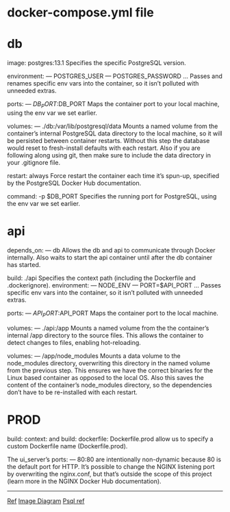 # docker-compose.yml file

# db

image: postgres:13.1 Specifies the specific PostgreSQL version.

environment: — POSTGRES_USER — POSTGRES_PASSWORD ... Passes and renames specific env vars into the container, so it isn’t polluted with unneeded extras.

ports: — $DB_PORT:$DB_PORT Maps the container port to your local machine, using the env var we set earlier.

volumes: — ./db:/var/lib/postgresql/data Mounts a named volume from the container’s internal PostgreSQL data directory to the local machine, so it will be persisted between container restarts. Without this step the database would reset to fresh-install defaults with each restart. Also if you are following along using git, then make sure to include the data directory in your .gitignore file.

restart: always Force restart the container each time it’s spun-up, specified by the PostgreSQL Docker Hub documentation.

command: -p $DB_PORT Specifies the running port for PostgreSQL, using the env var we set earlier.

# api

depends_on: — db Allows the db and api to communicate through Docker internally. Also waits to start the api container until after the db container has started.

build: ./api Specifies the context path (including the Dockerfile and .dockerignore).
environment: — NODE_ENV — PORT=$API_PORT ... Passes specific env vars into the container, so it isn’t polluted with unneeded extras.

ports: — $API_PORT:$API_PORT Maps the container port to the local machine.

volumes: — ./api:/app Mounts a named volume from the the container’s internal /app directory to the source files. This allows the container to detect changes to files, enabling hot-reloading.

volumes: — /app/node_modules Mounts a data volume to the node_modules directory, overwriting this directory in the named volume from the previous step. This ensures we have the correct binaries for the Linux based container as opposed to the local OS. Also this saves the content of the container’s node_modules directory, so the dependencies don’t have to be re-installed with each restart.

# PROD

build: context: and build: dockerfile: Dockerfile.prod allow us to specify a custom Dockerfile name (Dockerfile.prod).

The ui_server’s ports: — 80:80 are intentionally non-dynamic because 80 is the default port for HTTP. It’s possible to change the NGINX listening port by overwriting the nginx.conf, but that’s outside the scope of this project (learn more in the NGINX Docker Hub documentation).

---

[Ref](https://medium.com/swlh/creating-and-deploying-a-full-stack-web-application-31ad5c9f3b77)
[Image Diagram](https://miro.medium.com/max/1400/1*L8fWGiJvuE52UZThCiSMuw.png)
[Psql ref](https://www.timescale.com/blog/how-to-install-psql-on-mac-ubuntu-debian-windows/)
